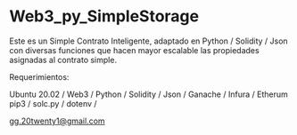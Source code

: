 # Web3_py_SimpleStorage
Este es un Simple Contrato Inteligente, adaptado en Python / Solidity / Json con diversas funciones que hacen mayor escalable las propiedades asignadas al contrato simple. 

Requerimientos:

Ubuntu 20.02 / Web3 / Python / Solidity / Json / Ganache / Infura / Etherum
pip3 / solc.py / dotenv /

gg.20twenty1@gmail.com
